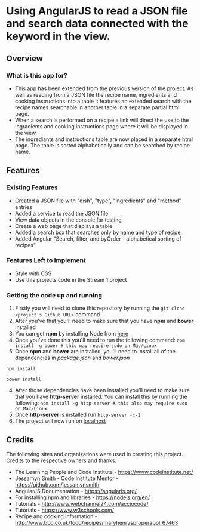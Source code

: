 # Using AngularJS to read a JSON file and search data connected with the keyword in the view.

## Overview

### What is this app for?

- This app has been extended from the previous version of the project. As well as reading from a JSON file the recipe name, ingredients and cooking instructions into a table it features an extended search with the recipe names searchable in another table in a separate partial html page.
- When a search is performed on a recipe a link will direct the use to the ingradients and cooking instructions page where it will be displayed in the view.
- The ingrediants and instructions table are now placed in a separate html page. The table is sorted alphabetically and can be searched by recipe name.

## Features

### Existing Features
- Created a JSON file with "dish", "type", "ingredients" and "method" entries
- Added a service to read the JSON file.
- View data objects in the console for testing
- Create a web page that displays a table
- Added a search box that searches only by name and type of recipe.
- Added Angular "Search, filter, and byOrder - alphabetical sorting of recipes" 

### Features Left to Implement
- Style with CSS
- Use this projects code in the Stream 1 project


### Getting the code up and running
1. Firstly you will need to clone this repository by running the ```git clone <project's Github URL>``` command
2. After you've that you'll need to make sure that you have **npm** and **bower** installed
  1. You can get **npm** by installing Node from [here](https://nodejs.org/en/)
  2. Once you've done this you'll need to run the following command:
     `npm install -g bower # this may require sudo on Mac/Linux`
3. Once **npm** and **bower** are installed, you'll need to install all of the dependencies in *package.json* and *bower.json*
  ```
  npm install
 
  bower install
  ```
4. After those dependencies have been installed you'll need to make sure that you have **http-server** installed. You can install this by running the following: ```npm install -g http-server # this also may require sudo on Mac/Linux```
5. Once **http-server** is installed run ```http-server -c-1```
6. The project will now run on [localhost](http://127.0.0.1:8080)



## Credits

The following sites and organizations were used in creating this project. Credits to the respective owners and thanks.

- The Learning People and Code Institute - https://www.codeinstitute.net/
- Jessamyn Smith - Code Institute Mentor - https://github.com/jessamynsmith
- AngularJS Documentation - https://angularjs.org/
- For installing npm and libraries - https://nodejs.org/en/
- Tutorials - http://www.webchannel24.com/acciocode/
- Tutorials - https://www.w3schools.com/
- Recipe and cooking information - http://www.bbc.co.uk/food/recipes/maryhenrysproperappl_67463